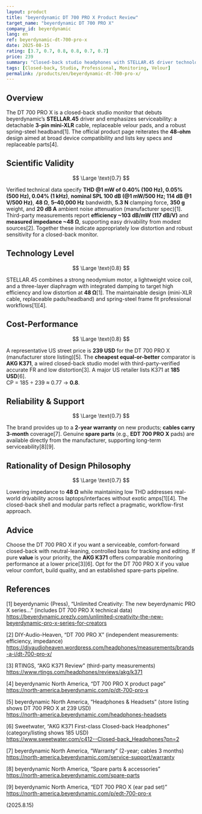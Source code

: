 ```yaml
---
layout: product
title: "beyerdynamic DT 700 PRO X Product Review"
target_name: "beyerdynamic DT 700 PRO X"
company_id: beyerdynamic
lang: en
ref: beyerdynamic-dt-700-pro-x
date: 2025-08-15
rating: [3.7, 0.7, 0.8, 0.8, 0.7, 0.7]
price: 239
summary: "Closed-back studio headphones with STELLAR.45 driver technology delivering analytical sound and improved comfort over predecessors"
tags: [Closed-back, Studio, Professional, Monitoring, Velour]
permalink: /products/en/beyerdynamic-dt-700-pro-x/
---
```


## Overview

The DT 700 PRO X is a closed-back studio monitor that debuts beyerdynamic’s **STELLAR.45** driver and emphasizes serviceability: a detachable **3-pin mini-XLR** cable, replaceable velour pads, and a robust spring-steel headband[1]. The official product page reiterates the **48-ohm** design aimed at broad device compatibility and lists key specs and replaceable parts[4].

## Scientific Validity

$$ \Large \text{0.7} $$

Verified technical data specify **THD @1 mW of 0.40% (100 Hz), 0.05% (500 Hz), 0.04% (1 kHz)**, **nominal SPL 100 dB (@1 mW/500 Hz; 114 dB @1 V/500 Hz)**, **48 Ω**, **5–40,000 Hz** bandwidth, **5.3 N** clamping force, **350 g** weight, and **20 dB A** ambient noise attenuation (manufacturer spec)[1]. Third-party measurements report **efficiency ~103 dB/mW (117 dB/V)** and **measured impedance ~48 Ω**, supporting easy drivability from modest sources[2]. Together these indicate appropriately low distortion and robust sensitivity for a closed-back monitor.

## Technology Level

$$ \Large \text{0.8} $$

STELLAR.45 combines a strong neodymium motor, a lightweight voice coil, and a three-layer diaphragm with integrated damping to target high efficiency and low distortion at **48 Ω**[1]. The maintainable design (mini-XLR cable, replaceable pads/headband) and spring-steel frame fit professional workflows[1][4].

## Cost-Performance

$$ \Large \text{0.8} $$

A representative US street price is **239 USD** for the DT 700 PRO X (manufacturer store listing)[5]. The **cheapest equal-or-better** comparator is **AKG K371**, a wired closed-back studio model with third-party-verified accurate FR and low distortion[3]. A major US retailer lists K371 at **185 USD**[6].  
CP = 185 ÷ 239 ≈ 0.77 → **0.8**.

## Reliability & Support

$$ \Large \text{0.7} $$

The brand provides up to a **2-year warranty** on new products; **cables carry 3-month** coverage[7]. Genuine **spare parts** (e.g., **EDT 700 PRO X** pads) are available directly from the manufacturer, supporting long-term serviceability[8][9].

## Rationality of Design Philosophy

$$ \Large \text{0.7} $$

Lowering impedance to **48 Ω** while maintaining low THD addresses real-world drivability across laptops/interfaces without exotic amps[1][4]. The closed-back shell and modular parts reflect a pragmatic, workflow-first approach.

## Advice

Choose the DT 700 PRO X if you want a serviceable, comfort-forward closed-back with neutral-leaning, controlled bass for tracking and editing. If pure **value** is your priority, the **AKG K371** offers comparable monitoring performance at a lower price[3][6]. Opt for the DT 700 PRO X if you value velour comfort, build quality, and an established spare-parts pipeline.

## References

[1] beyerdynamic (Press), “Unlimited Creativity: The new beyerdynamic PRO X series…” (includes DT 700 PRO X technical data)  
https://beyerdynamic.prezly.com/unlimited-creativity-the-new-beyerdynamic-pro-x-series-for-creators

[2] DIY-Audio-Heaven, “DT 700 PRO X” (independent measurements: efficiency, impedance)  
https://diyaudioheaven.wordpress.com/headphones/measurements/brands-a-i/dt-700-pro-x/

[3] RTINGS, “AKG K371 Review” (third-party measurements)  
https://www.rtings.com/headphones/reviews/akg/k371

[4] beyerdynamic North America, “DT 700 PRO X product page”  
https://north-america.beyerdynamic.com/p/dt-700-pro-x

[5] beyerdynamic North America, “Headphones & Headsets” (store listing shows DT 700 PRO X at 239 USD)  
https://north-america.beyerdynamic.com/headphones-headsets

[6] Sweetwater, “AKG K371 First-class Closed-back Headphones” (category/listing shows 185 USD)  
https://www.sweetwater.com/c412--Closed-back_Headphones?pn=2

[7] beyerdynamic North America, “Warranty” (2-year; cables 3 months)  
https://north-america.beyerdynamic.com/service-support/warranty

[8] beyerdynamic North America, “Spare parts & accessories”  
https://north-america.beyerdynamic.com/spare-parts

[9] beyerdynamic North America, “EDT 700 PRO X (ear pad set)”  
https://north-america.beyerdynamic.com/p/edt-700-pro-x

(2025.8.15)

